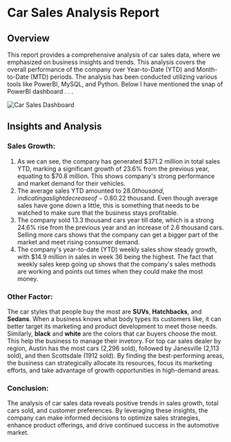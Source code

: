 # Car Sales Analysis Report

## Overview
This report provides a comprehensive analysis of car sales data, where we emphasized on business insights and trends. This analysis covers  the overall performance of the company over Year-to-Date (YTD) and Month-to-Date (MTD) periods. The analysis has been conducted utilizing various tools like PowerBI, MySQL, and Python. Below I have mentioned the snap of PowerBI dashboard . . .

![Car Sales Dashboard](https://github.com/Santosh-Jayaswal/Car-Sales-Analysis/assets/17638311/f456e869-811a-4ee5-8fa4-43d488850bc8)

## Insights and Analysis
### Sales Growth: 
1)  As we can see, the company has generated $371.2 million in total sales YTD, marking a significant growth of 23.6% from the previous year, equating to $70.8 million. This shows company's strong performance and market demand for their vehicles.
2)  The average sales YTD amounted to $28.0 thousand, indicating a slight decrease of -0.8% from the previous year, resulting in a loss of -$0.22 thousand. Even though average sales have gone down a little, this is something that needs to be watched to make sure that the business stays profitable.
3)  The company sold 13.3 thousand cars year till date, which is a strong 24.6% rise from the previous year and an increase of 2.6 thousand cars. Selling more cars shows that the company can get a bigger part of the market and meet rising consumer demand.
4)  The company's year-to-date (YTD) weekly sales show steady growth, with $14.9 million in sales in week 36 being the highest.
 The fact that weekly sales keep going up shows that the company's sales methods are working and points out times when they could make the most money.

### Other Factor:
The car styles that people buy the most are **SUVs**, **Hatchbacks**, and **Sedans**. When a business knows what body types its customers like, it can better target its marketing and product development to meet those needs. Similarly, **black** and **white** are the colors that car buyers choose the most. This help the business to manage their invetory. For top car sales dealer by region, Austin has the most cars (2,296 sold), followed by Janesville (2,113 sold), and then Scottsdale (1912 sold). By finding the best-performing areas, the business can strategically allocate its resources, focus its marketing efforts, and take advantage of growth opportunities in high-demand areas.

### Conclusion:
The analysis of car sales data reveals positive trends in sales growth, total cars sold, and customer preferences. By leveraging these insights, the company can make informed decisions to optimize sales strategies, enhance product offerings, and drive continued success in the automotive market.

